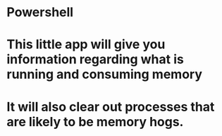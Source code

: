 # Powershell
# This little app will give you information regarding what is running and consuming memory
# It will also clear out processes that are likely to be memory hogs.

